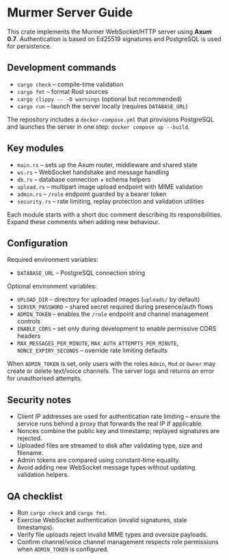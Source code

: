 # Murmer Server Guide

This crate implements the Murmer WebSocket/HTTP server using **Axum 0.7**.
Authentication is based on Ed25519 signatures and PostgreSQL is used for
persistence.

## Development commands
- `cargo check` – compile-time validation
- `cargo fmt` – format Rust sources
- `cargo clippy -- -D warnings` (optional but recommended)
- `cargo run` – launch the server locally (requires `DATABASE_URL`)

The repository includes a `docker-compose.yml` that provisions PostgreSQL and
launches the server in one step: `docker compose up --build`.

## Key modules
- `main.rs` – sets up the Axum router, middleware and shared state
- `ws.rs` – WebSocket handshake and message handling
- `db.rs` – database connection + schema helpers
- `upload.rs` – multipart image upload endpoint with MIME validation
- `admin.rs` – `/role` endpoint guarded by a bearer token
- `security.rs` – rate limiting, replay protection and validation utilities

Each module starts with a short doc comment describing its responsibilities.
Expand these comments when adding new behaviour.

## Configuration
Required environment variables:
- `DATABASE_URL` – PostgreSQL connection string

Optional environment variables:
- `UPLOAD_DIR` – directory for uploaded images (`uploads/` by default)
- `SERVER_PASSWORD` – shared secret required during presence/auth flows
- `ADMIN_TOKEN` – enables the `/role` endpoint and channel management controls
- `ENABLE_CORS` – set only during development to enable permissive CORS headers
- `MAX_MESSAGES_PER_MINUTE`, `MAX_AUTH_ATTEMPTS_PER_MINUTE`,
  `NONCE_EXPIRY_SECONDS` – override rate limiting defaults

When `ADMIN_TOKEN` is set, only users with the roles `Admin`, `Mod` or `Owner`
may create or delete text/voice channels. The server logs and returns an error
for unauthorised attempts.

## Security notes
- Client IP addresses are used for authentication rate limiting – ensure the
  service runs behind a proxy that forwards the real IP if applicable.
- Nonces combine the public key and timestamp; replayed signatures are rejected.
- Uploaded files are streamed to disk after validating type, size and filename.
- Admin tokens are compared using constant-time equality.
- Avoid adding new WebSocket message types without updating validation helpers.

## QA checklist
- Run `cargo check` and `cargo fmt`.
- Exercise WebSocket authentication (invalid signatures, stale timestamps).
- Verify file uploads reject invalid MIME types and oversize payloads.
- Confirm channel/voice channel management respects role permissions when
  `ADMIN_TOKEN` is configured.
